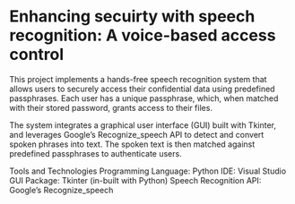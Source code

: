# Enhancing secuirty with speech recognition: A voice-based access control
This project implements a hands-free speech recognition system that allows users to securely access their confidential data using predefined passphrases. Each user has a unique passphrase, which, when matched with their stored password, grants access to their files.

The system integrates a graphical user interface (GUI) built with Tkinter, and leverages Google’s Recognize_speech API to detect and convert spoken phrases into text. The spoken text is then matched against predefined passphrases to authenticate users.

Tools and Technologies
Programming Language: Python
IDE: Visual Studio
GUI Package: Tkinter (in-built with Python)
Speech Recognition API: Google’s Recognize_speech
